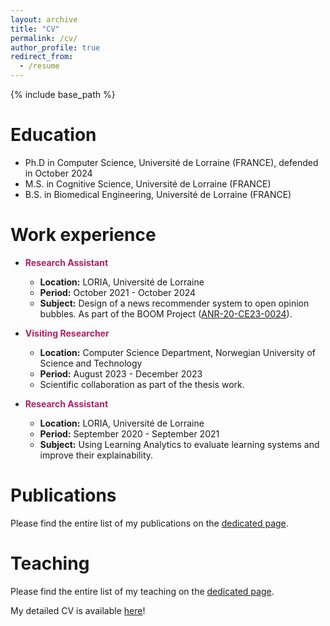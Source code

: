 ```yaml
---
layout: archive
title: "CV"
permalink: /cv/
author_profile: true
redirect_from:
  - /resume
---
```


{% include base_path %}

Education
======
* Ph.D in Computer Science, Université de Lorraine (FRANCE), defended in October 2024
* M.S. in Cognitive Science, Université de Lorraine (FRANCE)
* B.S. in Biomedical Engineering, Université de Lorraine (FRANCE)

Work experience
======
* <span style="color: #b21f66">**Research Assistant**</span>
  * **Location:** LORIA, Université de Lorraine
  * **Period:** October 2021 - October 2024
  * **Subject:** Design of a news recommender system to open opinion bubbles. As part of the BOOM Project ([ANR-20-CE23-0024](https://anr.fr/Projet-ANR-20-CE23-0024)).


* <span style="color: #b21f66">**Visiting Researcher**</span>
  * **Location:** Computer Science Department, Norwegian University of Science and Technology
  * **Period:** August 2023 - December 2023
  * Scientific collaboration as part of the thesis work.
  

* <span style="color: #b21f66">**Research Assistant**</span>
  * **Location:** LORIA, Université de Lorraine
  * **Period:** September 2020 - September 2021
  * **Subject:** Using Learning Analytics to evaluate learning systems and improve their explainability.


Publications
======

Please find the entire list of my publications on the [dedicated page](https://celinatreuillier.github.io/publications/).
  
  
Teaching
======

Please find the entire list of my teaching on the [dedicated page](https://celinatreuillier.github.io/teaching/).
  

My detailed CV is available [here](//files/CV_TREUILLIER.pdf)!